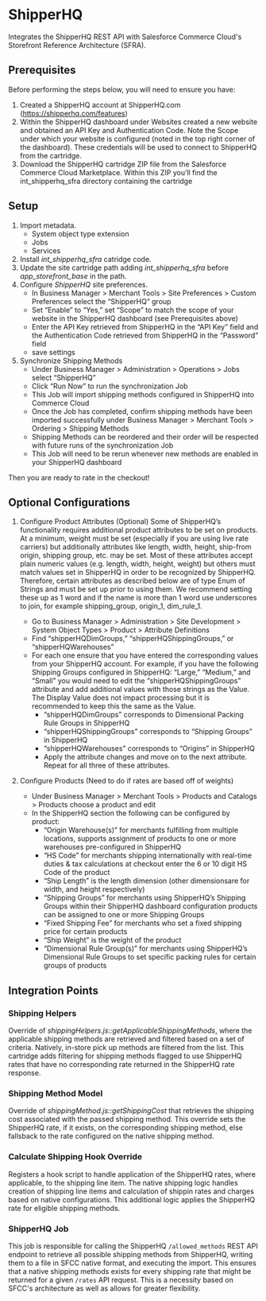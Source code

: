 # ShipperHQ

Integrates the ShipperHQ REST API with Salesforce Commerce Cloud's Storefront Reference Architecture (SFRA).

## Prerequisites
Before performing the steps below, you will need to ensure you have:
1. Created a ShipperHQ account at ShipperHQ.com (https://shipperhq.com/features)
2. Within the ShipperHQ dashboard under Websites created a new website and obtained an API Key and Authentication Code. Note the Scope under which your website is configured (noted in the top right corner of the dashboard). These credentials will be used to connect to ShipperHQ from the cartridge.
3. Download the ShipperHQ cartridge ZIP file from the Salesforce Commerce Cloud Marketplace. Within this ZIP you’ll find the int_shipperhq_sfra directory containing the cartridge

## Setup
1. Import metadata.
   - System object type extension
   - Jobs
   - Services
2. Install *int_shipperhq_sfra* catridge code.
3. Update the site cartridge path adding *int_shipperhq_sfra* before *app_storefront_base* in the path.
4. Configure *ShipperHQ* site preferences.
   - In Business Manager > Merchant Tools > Site Preferences > Custom Preferences select the “ShipperHQ” group
   - Set “Enable” to “Yes,” set “Scope” to match the scope of your website in the ShipperHQ dashboard (see Prerequisites above)
   - Enter the API Key retrieved from ShipperHQ in the “API Key” field and the Authentication Code retrieved from ShipperHQ in the “Password” field
   - save settings
5. Synchronize Shipping Methods
   - Under Business Manager > Administration > Operations > Jobs select “ShipperHQ”
   - Click “Run Now” to run the synchronization Job
   - This Job will import shipping methods configured in ShipperHQ into Commerce Cloud
   - Once the Job has completed, confirm shipping methods have been imported successfully under Business Manager > Merchant Tools > Ordering > Shipping Methods
   - Shipping Methods can be reordered and their order will be respected with future runs of the synchronization Job
   - This Job will need to be rerun whenever new methods are enabled in your ShipperHQ dashboard

Then you are ready to rate in the checkout!

## Optional Configurations
1. Configure Product Attributes (Optional)
Some of ShipperHQ’s functionality requires additional product attributes to be set on products. At a minimum, weight must be set (especially if you are using live rate carriers) but additionally attributes like length, width, height, ship-from origin, shipping group, etc. may be set. Most of these attributes accept plain numeric values (e.g. length, width, height, weight) but others must match values set in ShipperHQ in order to be recognized by ShipperHQ. Therefore, certain attributes as described below are of type Enum of Strings and must be set up prior to using them. We recommend setting these up as 1 word and if the name is more than 1 word use underscores to join, for example shipping_group, origin_1, dim_rule_1.
   - Go to Business Manager > Administration > Site Development > System Object Types > Product > Attribute Definitions
   - Find “shipperHQDimGroups,” “shipperHQShippingGroups,” or “shipperHQWarehouses”
   - For each one ensure that you have entered the corresponding values from your ShipperHQ account. For example, if you have the following Shipping Groups configured in ShipperHQ: “Large,” “Medium,” and “Small”  you would need to edit the “shipperHQShippingGroups” attribute and add additional values with those strings as the Value. The Display Value does not impact processing but it is recommended to keep this the   same as the Value.
     - “shipperHQDimGroups” corresponds to Dimensional Packing Rule Groups in ShipperHQ
     - “shipperHQShippingGroups” corresponds to “Shipping Groups” in ShipperHQ
     - “shipperHQWarehouses” corresponds to “Origins” in ShipperHQ
     - Apply the attribute changes and move on to the next attribute. Repeat for all three of these attributes.

2. Configure Products (Need to do if rates are based off of weights)
   - Under Business Manager > Merchant Tools > Products and Catalogs > Products choose a product and edit
   - In the ShipperHQ section the following can be configured by product:
     - “Origin Warehouse(s)” for merchants fulfilling from multiple locations, supports assignment of products to one or more warehouses pre-configured in ShipperHQ
     - “HS Code” for merchants shipping internationally with real-time duties & tax calculations at checkout enter the 6 or 10 digit HS Code of the product
     - “Ship Length” is the length dimension (other dimensionsare for width, and height respectively)
     - “Shipping Groups” for merchants using ShipperHQ’s Shipping Groups within their ShipperHQ dashboard configuration products can be assigned to one or more Shipping Groups
     - “Fixed Shipping Fee” for merchants who set a fixed shipping price for certain products
     - “Ship Weight” is the weight of the product
     - “Dimensional Rule Group(s)” for merchants using ShipperHQ’s Dimensional Rule Groups to set specific packing rules for certain groups of products


## Integration Points

### Shipping Helpers
Override of *shippingHelpers.js::getApplicableShippingMethods*, where the applicable shipping methods are retrieved and filtered based on a set of criteria. Natively, in-store pick up methods are filtered from the list. This cartridge adds filtering for shipping methods flagged to use ShipperHQ rates that have no corresponding rate returned in the ShipperHQ rate response.

### Shipping Method Model
Override of *shippingMethod.js::getShippingCost* that retrieves the shipping cost associated with the passed shipping method. This override sets the ShipperHQ rate, if it exists, on the corresponding shipping method, else fallsback to the rate configured on the native shipping method.

### Calculate Shipping Hook Override
Registers a hook script to handle application of the ShipperHQ rates, where applicable, to the shipping line item. The native shipping logic handles creation of shipping line items and calculation of shippin rates and charges based on native configurations. This additional logic applies the ShipperHQ rate for eligible shipping methods.

### ShipperHQ Job
This job is responsible for calling the ShipperHQ `/allowed_methods` REST API endpoint to retrieve all possible shipping methods from ShipperHQ, writing them to a file in SFCC native format, and executing the import. This ensures that a native shipping methods exists for every shipping rate that might be returned for a given `/rates` API request. This is a necessity based on SFCC's architecture as well as allows for greater flexibility.

